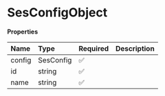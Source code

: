 # SesConfigObject

**Properties**

| Name   | Type      | Required | Description |
| :----- | :-------- | :------- | :---------- |
| config | SesConfig | ✅       |             |
| id     | string    | ✅       |             |
| name   | string    | ✅       |             |

<!-- This file was generated by liblab | https://liblab.com/ -->
